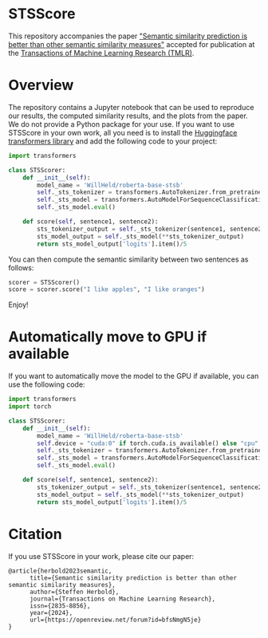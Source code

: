 # STSScore

This repository accompanies the paper ["Semantic similarity prediction is better than other semantic similarity measures"](https://openreview.net/forum?id=bfsNmgN5je) accepted for publication at the [Transactions of Machine Learning Research (TMLR)](https://jmlr.org/tmlr/). 

# Overview

The repository contains a Jupyter notebook that can be used to reproduce our results, the computed similarity results, and the plots from the paper. We do not provide a Python package for your use. If you want to use STSScore in your own work, all you need is to install the [Huggingface transformers library](https://huggingface.co/docs/transformers/installation) and add the following code to your project:

```python
import transformers

class STSScorer:
    def __init__(self):
        model_name = 'WillHeld/roberta-base-stsb'
        self._sts_tokenizer = transformers.AutoTokenizer.from_pretrained(model_name)
        self._sts_model = transformers.AutoModelForSequenceClassification.from_pretrained(model_name)
        self._sts_model.eval()

    def score(self, sentence1, sentence2):
        sts_tokenizer_output = self._sts_tokenizer(sentence1, sentence2, padding=True, truncation=True, return_tensors="pt")
        sts_model_output = self._sts_model(**sts_tokenizer_output)
        return sts_model_output['logits'].item()/5
```

You can then compute the semantic similarity between two sentences as follows:

```python
scorer = STSScorer()
score = scorer.score("I like apples", "I like oranges")
```

Enjoy!

# Automatically move to GPU if available

If you want to automatically move the model to the GPU if available, you can use the following code:

```python
import transformers
import torch

class STSScorer:
    def __init__(self):
        model_name = 'WillHeld/roberta-base-stsb'
        self.device = "cuda:0" if torch.cuda.is_available() else "cpu"
        self._sts_tokenizer = transformers.AutoTokenizer.from_pretrained(model_name)
        self._sts_model = transformers.AutoModelForSequenceClassification.from_pretrained(model_name).to(self.device)
        self._sts_model.eval()

    def score(self, sentence1, sentence2):
        sts_tokenizer_output = self._sts_tokenizer(sentence1, sentence2, padding=True, truncation=True, return_tensors="pt").to(self.device)
        sts_model_output = self._sts_model(**sts_tokenizer_output)
        return sts_model_output['logits'].item()/5
```

# Citation

If you use STSScore in your work, please cite our paper:

```
@article{herbold2023semantic,
      title={Semantic similarity prediction is better than other semantic similarity measures}, 
      author={Steffen Herbold},
      journal={Transactions on Machine Learning Research},
      issn={2835-8856},
      year={2024},
      url={https://openreview.net/forum?id=bfsNmgN5je}
}
```
